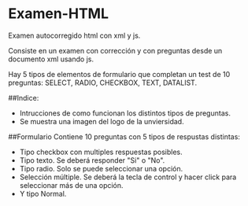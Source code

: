 # Examen-HTML
Examen autocorregido html con xml y js.

Consiste en un examen con corrección y con preguntas desde un documento xml usando js.

Hay 5 tipos de elementos de formulario que completan un test de 10 preguntas: SELECT, RADIO, CHECKBOX, TEXT, DATALIST.

##Indice:
* Intrucciones de como funcionan los distintos tipos de preguntas.
* Se muestra una imagen del logo de la unviersidad.

##Formulario
Contiene 10 preguntas con 5 tipos de respustas distintas:
* Tipo checkbox con multiples respuestas posibles.
* Tipo texto. Se deberá responder "Si" o "No".
* Tipo radio. Solo se puede seleccionar una opción.
* Selección múltiple. Se deberá la tecla de control y hacer click para seleccionar más de una opción.
* Y tipo Normal.
